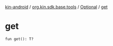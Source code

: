 [kin-android](../../index.md) / [org.kin.sdk.base.tools](../index.md) / [Optional](index.md) / [get](./get.md)

# get

`fun get(): T?`